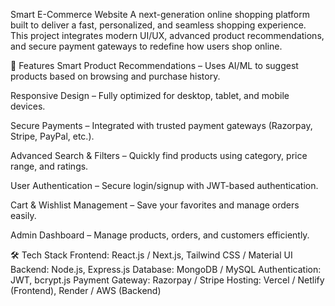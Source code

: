 Smart E-Commerce Website
A next-generation online shopping platform built to deliver a fast, personalized, and seamless shopping experience.
This project integrates modern UI/UX, advanced product recommendations, and secure payment gateways to redefine how users shop online.

📌 Features
Smart Product Recommendations – Uses AI/ML to suggest products based on browsing and purchase history.

Responsive Design – Fully optimized for desktop, tablet, and mobile devices.

Secure Payments – Integrated with trusted payment gateways (Razorpay, Stripe, PayPal, etc.).

Advanced Search & Filters – Quickly find products using category, price range, and ratings.

User Authentication – Secure login/signup with JWT-based authentication.

Cart & Wishlist Management – Save your favorites and manage orders easily.

Admin Dashboard – Manage products, orders, and customers efficiently.

🛠 Tech Stack
Frontend: React.js / Next.js, Tailwind CSS / Material UI
Backend: Node.js, Express.js
Database: MongoDB / MySQL
Authentication: JWT, bcrypt.js
Payment Gateway: Razorpay / Stripe
Hosting: Vercel / Netlify (Frontend), Render / AWS (Backend)
